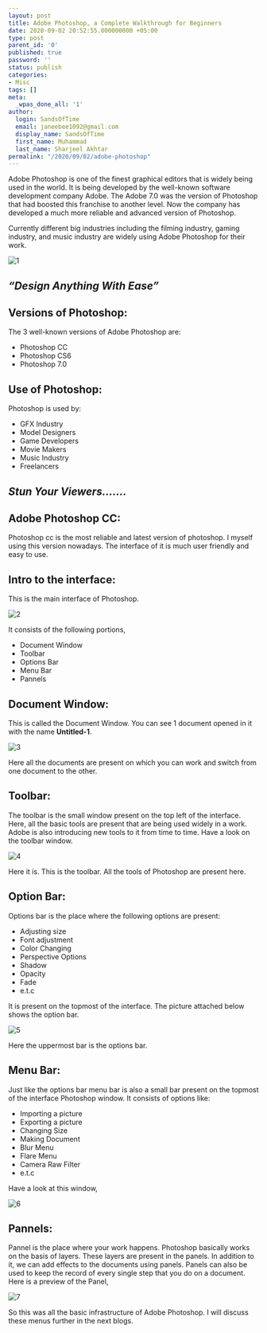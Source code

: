 ```yaml
---
layout: post
title: Adobe Photoshop, a Complete Walkthrough for Beginners
date: 2020-09-02 20:52:55.000000000 +05:00
type: post
parent_id: '0'
published: true
password: ''
status: publish
categories:
- Misc
tags: []
meta:
  _wpas_done_all: '1'
author:
  login: SandsOfTime
  email: janeebee1092@gmail.com
  display_name: SandsOfTime
  first_name: Muhammad
  last_name: Sharjeel Akhtar
permalink: "/2020/09/02/adobe-photoshop"
---
```

Adobe Photoshop is one of the finest graphical editors that is widely being used in the world. It is being developed by the well-known software development company Adobe. The Adobe 7.0 was the version of Photoshop that had boosted this franchise to another level. Now the company has developed a much more reliable and advanced version of Photoshop. 

Currently different big industries including the filming industry, gaming industry, and music industry are widely using Adobe Photoshop for their work.

![1](/assets/images/clt/adobe-photoshop/1.png)

## _“Design Anything With Ease”_

## Versions of Photoshop:

The 3 well-known versions of Adobe Photoshop are:

* Photoshop CC
* Photoshop CS6
* Photoshop 7.0

## Use of Photoshop:

Photoshop is used by:

* GFX Industry
* Model Designers
* Game Developers
* Movie Makers
* Music Industry
* Freelancers

## *Stun Your Viewers…….*

## Adobe Photoshop CC:

Photoshop cc is the most reliable and latest version of photoshop. I myself using this version nowadays. The interface of it is much user friendly and easy to use.

## Intro to the interface:

This is the main interface of Photoshop.

![2](/assets/images/clt/adobe-photoshop/2.png)

It consists of the following portions,

* Document Window
* Toolbar
* Options Bar
* Menu Bar
* Pannels

## Document Window:

This is called the Document Window. You can see 1 document opened in it with the name **Untitled-1**.

![3](/assets/images/clt/adobe-photoshop/3.png)

Here all the documents are present on which you can work and switch from one document to the other.

## Toolbar:

The toolbar is the small window present on the top left of the interface. Here, all the basic tools are present that are being used widely in a work. Adobe is also introducing new tools to it from time to time. Have a look on the toolbar window.

![4](/assets/images/clt/adobe-photoshop/4.png)

Here it is. This is the toolbar. All the tools of Photoshop are present here.

## Option Bar:

Options bar is the place where the following options are present:

* Adjusting size
* Font adjustment
* Color Changing
* Perspective Options
* Shadow
* Opacity
* Fade
* e.t.c

It is present on the topmost of the interface. The picture attached below shows the option bar.

![5](/assets/images/clt/adobe-photoshop/5.png)

Here the uppermost bar is the options bar.

## Menu Bar:

Just like the options bar menu bar is also a small bar present on the topmost of the interface Photoshop window. It consists of options like:

* Importing a picture
* Exporting a picture
* Changing Size
* Making Document
* Blur Menu
* Flare Menu
* Camera Raw Filter
* e.t.c

Have a look at this window,

![6](/assets/images/clt/adobe-photoshop/6.png)

## Pannels:

Pannel is the place where your work happens. Photoshop basically works on the basis of layers. These layers are present in the panels. In addition to it, we can add effects to the documents using panels. Panels can also be used to keep the record of every single step that you do on a document. Here is a preview of the Panel,

![7](/assets/images/clt/adobe-photoshop/7.png)

So this was all the basic infrastructure of Adobe Photoshop. I will discuss these menus further in the next blogs.

